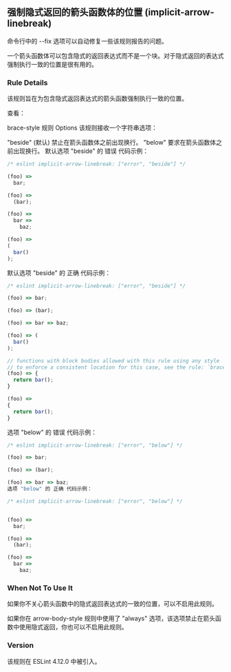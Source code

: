 ## 强制隐式返回的箭头函数体的位置 (implicit-arrow-linebreak)

命令行中的 --fix 选项可以自动修复一些该规则报告的问题。

一个箭头函数体可以包含隐式的返回表达式而不是一个块。对于隐式返回的表达式强制执行一致的位置是很有用的。

### Rule Details
该规则旨在为包含隐式返回表达式的箭头函数强制执行一致的位置。

查看：

brace-style 规则
Options
该规则接收一个字符串选项：

"beside" (默认) 禁止在箭头函数体之前出现换行。
"below" 要求在箭头函数体之前出现换行。
默认选项 "beside" 的 错误 代码示例：
```js
/* eslint implicit-arrow-linebreak: ["error", "beside"] */

(foo) =>
  bar;

(foo) =>
  (bar);

(foo) =>
  bar =>
    baz;

(foo) =>
(
  bar()
);
```

默认选项 "beside" 的 正确 代码示例：
```js
/* eslint implicit-arrow-linebreak: ["error", "beside"] */

(foo) => bar;

(foo) => (bar);

(foo) => bar => baz;

(foo) => (
  bar()
);

// functions with block bodies allowed with this rule using any style
// to enforce a consistent location for this case, see the rule: `brace-style`
(foo) => {
  return bar();
}

(foo) =>
{
  return bar();
}
```

选项 "below" 的 错误 代码示例：
```js
/* eslint implicit-arrow-linebreak: ["error", "below"] */

(foo) => bar;

(foo) => (bar);

(foo) => bar => baz;
选项 "below" 的 正确 代码示例：

/* eslint implicit-arrow-linebreak: ["error", "below"] */


(foo) =>
  bar;

(foo) =>
  (bar);

(foo) =>
  bar =>
    baz;
```

### When Not To Use It
如果你不关心箭头函数中的隐式返回表达式的一致的位置，可以不启用此规则。

如果你在 arrow-body-style 规则中使用了 "always" 选项，该选项禁止在箭头函数中使用隐式返回，你也可以不启用此规则。

### Version
该规则在 ESLint 4.12.0 中被引入。
